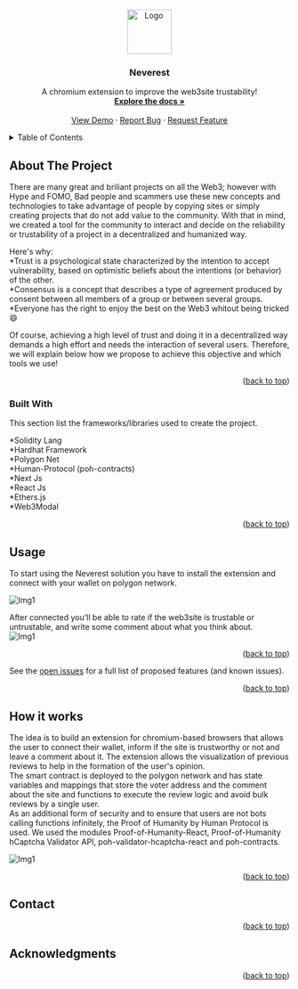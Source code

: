 <a name="readme-top"></a>
<!-- PROJECT LOGO -->
<br />
<div align="center">
  <a href="https://github.com/Lavishq/Neverest">
    <img src="" alt="Logo" width="80" height="80">
  </a>

  <h3 align="center">Neverest</h3>

  <p align="center">
    A chromium extension to improve the web3site trustability!
    <br />
    <a href="https://github.com/Lavishq/Neverest"><strong>Explore the docs »</strong></a>
    <br />
    <br />
    <a href="https://github.com/Lavishq/Neverest">View Demo</a>
    ·
    <a href="https://github.com/Lavishq/Neverest/issues">Report Bug</a>
    ·
    <a href="https://github.com/Lavishq/Neverest/issues">Request Feature</a>
  </p>
</div>



<!-- TABLE OF CONTENTS -->
<details>
  <summary>Table of Contents</summary>
  <ol>
    <li>
      <a href="#about-the-project">About The Project</a>
      <ul>
        <li><a href="#built-with">Built With</a></li>
      </ul>
    </li>
    <li><a href="#usage">Usage</a></li>
    <li><a href="#how-it-works">Roadmap</a></li>
    <li><a href="#contact">Contact</a></li>
  </ol>
</details>



<!-- ABOUT THE PROJECT -->
## About The Project

<!-- [![Product Name Screen Shot][product-screenshot]](https://example.com) -->

There are many great and briliant projects on all the Web3; however with Hype and FOMO, Bad people and scammers use these new concepts and technologies to take advantage of people by copying sites or simply creating projects that do not add value to the community. With that in mind, we created a tool for the community to interact and decide on the reliability or trustability of a project in a decentralized and humanized way.

Here's why:
<br>
*Trust is a psychological state characterized by the intention to accept vulnerability, based on optimistic beliefs about the intentions (or 
behavior) of the other.
<br>
*Consensus is a concept that describes a type of agreement produced by consent between all members of a group or between several groups.
<br>
*Everyone has the right to enjoy the best on the Web3 whitout being tricked :smile:

Of course, achieving a high level of trust and doing it in a decentralized way demands a high effort and needs the interaction of several users. Therefore, we will explain below how we propose to achieve this objective and which tools we use!

<p align="right">(<a href="#readme-top">back to top</a>)</p>



### Built With

This section list the frameworks/libraries used to create the project. 

*Solidity Lang
<br>
*Hardhat Framework
<br>
*Polygon Net
<br>
*Human-Protocol (poh-contracts)
<br>
*Next Js
<br>
*React Js
<br>
*Ethers.js
<br>
*Web3Modal

<p align="right">(<a href="#readme-top">back to top</a>)</p>

<!-- USAGE EXAMPLES -->
## Usage

To start using the Neverest solution you have to install the extension and connect with your wallet on polygon network.
<br>

<img src="https://i.imgur.com/mVmenEK.png" alt="Img1" align="center">


After connected you'll be able to rate if the web3site is trustable or untrustable, and write some comment about what you think about.
<br>
<img src="https://i.imgur.com/3m6ER0w.png" alt="Img1">

<p align="right">(<a href="#readme-top">back to top</a>)</p>

See the [open issues](https://github.com/Lavishq/Neverest/issues) for a full list of proposed features (and known issues).

<p align="right">(<a href="#readme-top">back to top</a>)</p>

<!-- CONTACT -->
## How it works

The idea is to build an extension for chromium-based browsers that allows the user to connect their wallet, inform if the site is trustworthy or not and leave a comment about it. The extension allows the visualization of previous reviews to help in the formation of the user's opinion.
<br/>
The smart contract is deployed to the polygon network and has state variables and mappings that store the voter address and the comment about the site and functions to execute the review logic and avoid bulk reviews by a single user. 
<br/>
As an additional form of security and to ensure that users are not bots calling functions infinitely, the Proof of Humanity by Human Protocol is used. We used the modules Proof-of-Humanity-React, Proof-of-Humanity hCaptcha Validator API, poh-validator-hcaptcha-react and poh-contracts.
<br/>


<img src="https://assets.website-files.com/603956cb67bdc7bc764f5a97/628615580155717271f4a92e_0*RlRwhsKe3IYLQkY0.png" alt="Img1" align="center">
<p align="right">(<a href="#readme-top">back to top</a>)</p>

<!-- CONTACT -->
## Contact


<p align="right">(<a href="#readme-top">back to top</a>)</p>



<!-- ACKNOWLEDGMENTS -->
## Acknowledgments



<p align="right">(<a href="#readme-top">back to top</a>)</p>
